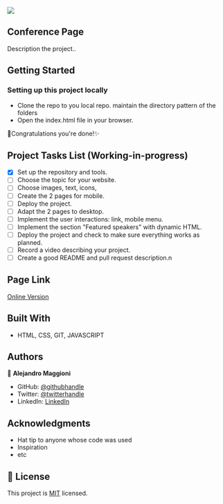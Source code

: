 ![](https://img.shields.io/badge/Microverse-blueviolet)


## Conference Page

 Description the project..



## Getting Started
### Setting up this project locally

* Clone the repo to you local repo. maintain the directory pattern of the folders
* Open the  index.html file in your browser.

🎉Congratulations you're done!✨

## Project Tasks List (Working-in-progress)

- [X] Set up the repository and tools.
- [ ] Choose the topic for your website.
- [ ] Choose images, text, icons,
- [ ] Create the 2 pages for mobile.
- [ ] Deploy the project.
- [ ] Adapt the 2 pages to desktop.
- [ ] Implement the user interactions: link, mobile menu.
- [ ] Implement the section "Featured speakers" with dynamic HTML.
- [ ] Deploy the project and check to make sure everything works as planned.
- [ ] Record a video describing your project.
- [ ] Create a good README and pull request description.n

## Page Link

[Online Version](https://alex1779.github.io/personal-portfolio-site/)


## Built With

- HTML, CSS, GIT, JAVASCRIPT


## Authors

👤 **Alejandro Maggioni**

- GitHub: [@githubhandle](https://github.com/alex1779/)
- Twitter: [@twitterhandle](https://twitter.com/alex1779)
- LinkedIn: [LinkedIn](https://www.linkedin.com/in/alejandro-maggioni-086678b5/)


## Acknowledgments

- Hat tip to anyone whose code was used
- Inspiration
- etc

## 📝 License

This project is [MIT](./LICENSE) licensed.
